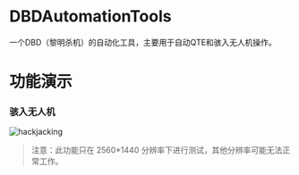 # DBDAutomationTools
一个DBD（黎明杀机）的自动化工具，主要用于自动QTE和骇入无人机操作。

# 功能演示

### 骇入无人机
![hackjacking](https://github.com/user-attachments/assets/b0e614d3-ed61-4f3c-a62e-63b2b61b76ca)
> 注意：此功能只在 2560*1440 分辨率下进行测试，其他分辨率可能无法正常工作。
